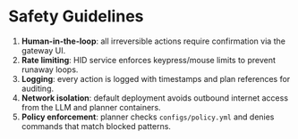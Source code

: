 # Safety Guidelines

1. **Human-in-the-loop**: all irreversible actions require confirmation via the gateway UI.
2. **Rate limiting**: HID service enforces keypress/mouse limits to prevent runaway loops.
3. **Logging**: every action is logged with timestamps and plan references for auditing.
4. **Network isolation**: default deployment avoids outbound internet access from the LLM and planner containers.
5. **Policy enforcement**: planner checks `configs/policy.yml` and denies commands that match blocked patterns.
